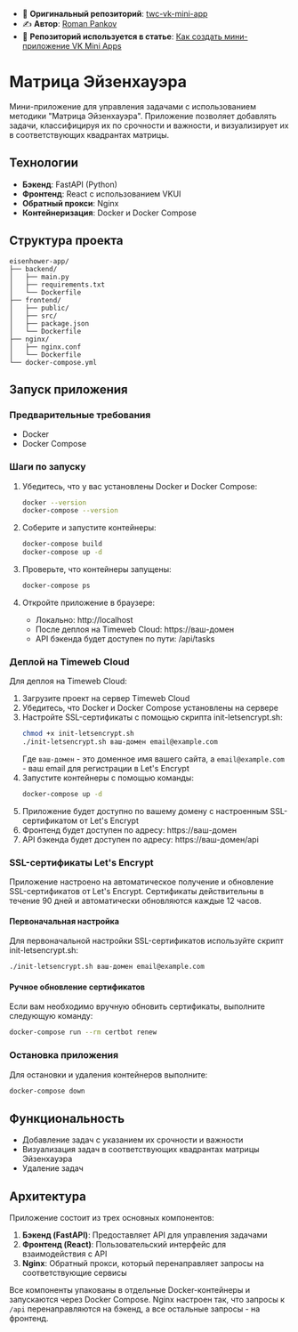 - 🔗 **Оригинальный репозиторий**: [twc-vk-mini-app](https://github.com/extpankov/twc-vk-mini-app)
- ✍️ **Автор**: [Roman Pankov]([https://github.com/vadim-belous](https://github.com/extpankov)) 
- 📖 **Репозиторий используется в статье**: [Как создать мини-приложение VK Mini Apps](https://timeweb.cloud/tutorials/react/kak-sozdat-mini-prilozhenie-vk-mini-apps)

# Матрица Эйзенхауэра

Мини-приложение для управления задачами с использованием методики "Матрица Эйзенхауэра". Приложение позволяет добавлять задачи, классифицируя их по срочности и важности, и визуализирует их в соответствующих квадрантах матрицы.

## Технологии

- **Бэкенд**: FastAPI (Python)
- **Фронтенд**: React с использованием VKUI
- **Обратный прокси**: Nginx
- **Контейнеризация**: Docker и Docker Compose

## Структура проекта

```
eisenhower-app/
├── backend/
│   ├── main.py
│   ├── requirements.txt
│   └── Dockerfile
├── frontend/
│   ├── public/
│   ├── src/
│   ├── package.json
│   └── Dockerfile
├── nginx/
│   ├── nginx.conf
│   └── Dockerfile
└── docker-compose.yml
```

## Запуск приложения

### Предварительные требования

- Docker
- Docker Compose

### Шаги по запуску

1. Убедитесь, что у вас установлены Docker и Docker Compose:
   ```bash
   docker --version
   docker-compose --version
   ```

2. Соберите и запустите контейнеры:
   ```bash
   docker-compose build
   docker-compose up -d
   ```

3. Проверьте, что контейнеры запущены:
   ```bash
   docker-compose ps
   ```

4. Откройте приложение в браузере:
   - Локально: http://localhost
   - После деплоя на Timeweb Cloud: https://ваш-домен
   - API бэкенда будет доступен по пути: /api/tasks

### Деплой на Timeweb Cloud

Для деплоя на Timeweb Cloud:

1. Загрузите проект на сервер Timeweb Cloud
2. Убедитесь, что Docker и Docker Compose установлены на сервере
3. Настройте SSL-сертификаты с помощью скрипта init-letsencrypt.sh:
   ```bash
   chmod +x init-letsencrypt.sh
   ./init-letsencrypt.sh ваш-домен email@example.com
   ```
   Где `ваш-домен` - это доменное имя вашего сайта, а `email@example.com` - ваш email для регистрации в Let's Encrypt
4. Запустите контейнеры с помощью команды:
   ```bash
   docker-compose up -d
   ```
5. Приложение будет доступно по вашему домену с настроенным SSL-сертификатом от Let's Encrypt
6. Фронтенд будет доступен по адресу: https://ваш-домен
7. API бэкенда будет доступен по адресу: https://ваш-домен/api

### SSL-сертификаты Let's Encrypt

Приложение настроено на автоматическое получение и обновление SSL-сертификатов от Let's Encrypt. Сертификаты действительны в течение 90 дней и автоматически обновляются каждые 12 часов.

#### Первоначальная настройка

Для первоначальной настройки SSL-сертификатов используйте скрипт init-letsencrypt.sh:

```bash
./init-letsencrypt.sh ваш-домен email@example.com
```

#### Ручное обновление сертификатов

Если вам необходимо вручную обновить сертификаты, выполните следующую команду:

```bash
docker-compose run --rm certbot renew
```

### Остановка приложения

Для остановки и удаления контейнеров выполните:
```bash
docker-compose down
```

## Функциональность

- Добавление задач с указанием их срочности и важности
- Визуализация задач в соответствующих квадрантах матрицы Эйзенхауэра
- Удаление задач

## Архитектура

Приложение состоит из трех основных компонентов:

1. **Бэкенд (FastAPI)**: Предоставляет API для управления задачами
2. **Фронтенд (React)**: Пользовательский интерфейс для взаимодействия с API
3. **Nginx**: Обратный прокси, который перенаправляет запросы на соответствующие сервисы

Все компоненты упакованы в отдельные Docker-контейнеры и запускаются через Docker Compose. Nginx настроен так, что запросы к `/api` перенаправляются на бэкенд, а все остальные запросы - на фронтенд.
